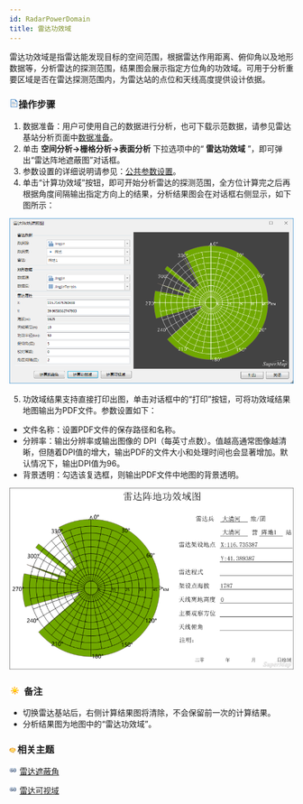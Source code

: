 ```yaml
---
id: RadarPowerDomain
title: 雷达功效域
---
```

雷达功效域是指雷达能发现目标的空间范围，根据雷达作用距离、俯仰角以及地形数据等，分析雷达的探测范围，结果图会展示指定方位角的功效域。可用于分析重要区域是否在雷达探测范围内，为雷达站的点位和天线高度提供设计依据。

### ![](../../../img/read.gif)操作步骤

1. 数据准备：用户可使用自己的数据进行分析，也可下载示范数据，请参见雷达基站分析页面中[数据准备](RadarAnalyst.htm#1)。
2. 单击 **空间分析→栅格分析→表面分析** 下拉选项中的“ **雷达功效域** ”，即可弹出“雷达阵地遮蔽图”对话框。
3. 参数设置的详细说明请参见：[公共参数设置](RadarAnalyst.htm#2)。
4. 单击“计算功效域”按钮，即可开始分析雷达的探测范围，全方位计算完之后再根据角度间隔输出指定方向上的结果，分析结果图会在对话框右侧显示，如下图所示：   

![](img/PowerDomainResult.png)  

5. 功效域结果支持直接打印出图，单击对话框中的“打印”按钮，可将功效域结果地图输出为PDF文件。参数设置如下： 
  * 文件名称：设置PDF文件的保存路径和名称。
  * 分辨率：输出分辨率或输出图像的 DPI（每英寸点数）。值越高通常图像越清晰，但随着DPI值的增大，输出PDF的文件大小和处理时间也会显著增加。默认情况下，输出DPI值为96。 
  * 背景透明：勾选该复选框，则输出PDF文件中地图的背景透明。  

![](img/PrintPowerDomainResult.png)  


### ![](../../../img/note.png) 备注

* 切换雷达基站后，右侧计算结果图将清除，不会保留前一次的计算结果。
* 分析结果图为地图中的“雷达功效域”。

### ![](../../../img/seealso.png)相关主题

![](../../../img/smalltitle.png) [雷达遮蔽角](RadarShieldingAngle.htm)

![](../../../img/smalltitle.png) [雷达可视域](RadarVisibleArea.htm)


